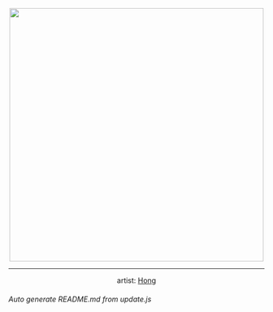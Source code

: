 
<p align="center">
  <img width="500" src="https://nekos.best/api/v2/neko/0060.png">
  <hr/>
  <center>
    artist: <a href="https://www.pixiv.net/en/artworks/76673075">Hong</a>
  </center>
</p>


###### Auto generate README.md from update.js

